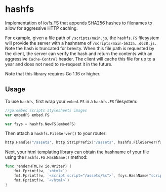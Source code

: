 hashfs
======

Implementation of io/fs.FS that appends SHA256 hashes to filenames to allow for
aggressive HTTP caching.

For example, given a file path of `/scripts/main.js`, the `hashfs.FS`
filesystem will provide the server with a hashname of
`/scripts/main-b633a..d628.js`. Note the hash is truncated for brevity. When
this file path is requested by the client, the server can verify the hash and
return the contents with an aggressive `Cache-Control` header. The client will
cache this file for up to a year and does not need to re-request it in the
future.

Note that this library requires Go 1.16 or higher.


## Usage

To use `hashfs`, first wrap your `embed.FS` in a `hashfs.FS` filesystem:

```go
//go:embed scripts stylesheets images
var embedFS embed.FS

var fsys = hashfs.NewFS(embedFS)
```

Then attach a `hashfs.FileServer()` to your router:

```go
http.Handle("/assets", http.StripPrefix("/assets", hashfs.FileServer(fsys)))
```

Next, your html templating library can obtain the hashname of your file using
the `hashfs.FS.HashName()` method:

```go
func renderHTML(w io.Writer) {
	fmt.Fprintf(w, `<html>`)
	fmt.Fprintf(w, `<script script="/assets/%s">`, fsys.HashName("scripts/main.js"))
	fmt.Fprintf(w, `</html>`)
}
```
